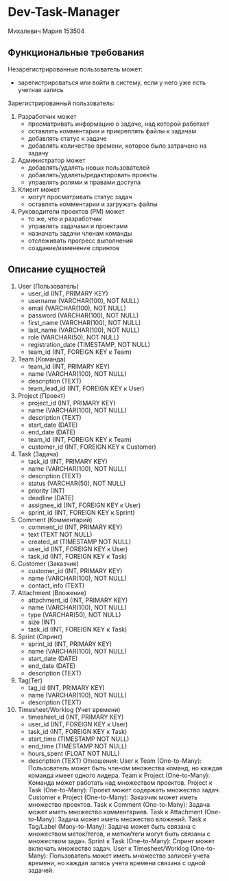 # Dev-Task-Manager

Михалевич Мария 153504

## Функциональные требования

Незарегистрированные пользователь может:
* зарегистрироваться или войти в систему, если у него уже есть учетная запись

Зарегистрированный пользователь:
1. Разработчик может
   * просматривать информацию о задаче, над которой работает
   * оставлять комментарии и прикреплять файлы к задачам
   * добавлять статус к задаче
   * добавлять количество времени, которое было затрачено на задачу
2. Администратор может
   * добавлять/удалять новых пользователей
   * добавлять/удалять/редактировать проекты
   * управлять ролями и правами доступа
3. Клиент может 
   * могут просматривать статус задач
   * оставлять комментарии и загружать файлы
4. Руководители проектов (PM) может
   * то же, что и разработчик
   * управлять задачами и проектами
   * назначать задачи членам команды
   * отслеживать прогресс выполнения
   * создание/изменение спринтов

## Описание сущностей

1. User (Пользователь)
   * user_id (INT, PRIMARY KEY)
   * username (VARCHAR(100), NOT NULL)
   * email (VARCHAR(100), NOT NULL)
   * password (VARCHAR(100), NOT NULL)
   * first_name (VARCHAR(100), NOT NULL)
   * last_name (VARCHAR(100), NOT NULL)
   * role (VARCHAR(50), NOT NULL)
   * registration_date (TIMESTAMP, NOT NULL)
   * team_id (INT, FOREIGN KEY к Team)
2. Team (Команда)
   * team_id (INT, PRIMARY KEY)
   * name (VARCHAR(100), NOT NULL)
   * description (TEXT)
   * team_lead_id (INT, FOREIGN KEY к User)
3. Project (Проект)
   * project_id (INT, PRIMARY KEY)
   * name (VARCHAR(100), NOT NULL)
   * description (TEXT)
   * start_date (DATE)
   * end_date (DATE)
   * team_id (INT, FOREIGN KEY к Team)
   * customer_id (INT, FOREIGN KEY к Customer)
4. Task (Задача)
   * task_id (INT, PRIMARY KEY)
   * name (VARCHAR(100), NOT NULL)
   * description (TEXT)
   * status (VARCHAR(50), NOT NULL)
   * priority (INT)
   * deadline (DATE)
   * assignee_id (INT, FOREIGN KEY к User)
   * sprint_id (INT, FOREIGN KEY к Sprint)
5. Comment (Комментарий)
   * comment_id (INT, PRIMARY KEY)
   * text (TEXT NOT NULL)
   * created_at (TIMESTAMP NOT NULL)
   * user_id (INT, FOREIGN KEY к User)
   * task_id (INT, FOREIGN KEY к Task)
6. Customer (Заказчик)
   * customer_id (INT, PRIMARY KEY)
   * name (VARCHAR(100), NOT NULL)
   * contact_info (TEXT)
7. Attachment (Вложение)
   * attachment_id (INT, PRIMARY KEY)
   * name (VARCHAR(100), NOT NULL)
   * type (VARCHAR(50), NOT NULL)
   * size (INT)
   * task_id (INT, FOREIGN KEY к Task)
8. Sprint (Спринт)
    * sprint_id (INT, PRIMARY KEY)
    * name (VARCHAR(100), NOT NULL)
    * start_date (DATE)
    * end_date (DATE)
    * description (TEXT)
9. Tag(Тег)
    * tag_id (INT, PRIMARY KEY)
    * name (VARCHAR(100), NOT NULL)
    * description (TEXT)
11. Timesheet/Worklog (Учет времени)
    * timesheet_id (INT, PRIMARY KEY)
    * user_id (INT, FOREIGN KEY к User)
    * task_id (INT, FOREIGN KEY к Task)
    * start_time (TIMESTAMP NOT NULL)
    * end_time (TIMESTAMP NOT NULL)
    * hours_spent (FLOAT NOT NULL)
    * description (TEXT)
Отношения:
User к Team (One-to-Many): Пользователь может быть членом множества команд, но каждая команда имеет одного лидера.
Team к Project (One-to-Many): Команда может работать над множеством проектов.
Project к Task (One-to-Many): Проект может содержать множество задач.
Customer к Project (One-to-Many): Заказчик может иметь множество проектов.
Task к Comment (One-to-Many): Задача может иметь множество комментариев.
Task к Attachment (One-to-Many): Задача может иметь множество вложений.
Task к Tag/Label (Many-to-Many): Задача может быть связана с множеством меток/тегов, и метки/теги могут быть связаны с множеством задач.
Sprint к Task (One-to-Many): Спринт может включать множество задач.
User к Timesheet/Worklog (One-to-Many): Пользователь может иметь множество записей учета времени, но каждая запись учета времени связана с одной задачей.


